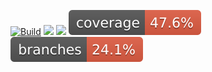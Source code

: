 [![Build](https://github.com/Uni-Sopron/szta-22t-azul-azure/actions/workflows/gradle.yml/badge.svg)](https://github.com/Uni-Sopron/szta-22t-azul-azure/actions/workflows/gradle.yml)
<a href="https://hub.docker.com/r/soeazul/azulgame"><img src="https://img.shields.io/badge/docker-automated_builds-blue?logo=docker"/></a>
<a href="https://uni-sopron.github.io/szta-22t-azul-azure"><img src="https://img.shields.io/badge/documentation-online-green?logo=googlechrome"/></a>
![Coverage](.github/badges/jacoco.svg)
![Branches](.github/badges/branches.svg)
